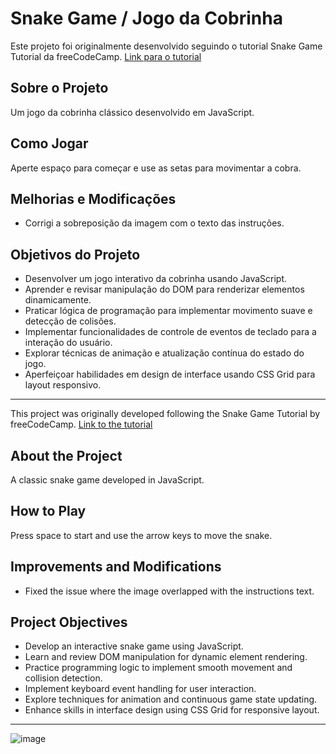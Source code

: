 # Snake Game / Jogo da Cobrinha 

Este projeto foi originalmente desenvolvido seguindo o tutorial Snake Game Tutorial da freeCodeCamp. [Link para o tutorial](https://youtu.be/uyhzCBEGaBY)

## Sobre o Projeto
Um jogo da cobrinha clássico desenvolvido em JavaScript.

## Como Jogar
Aperte espaço para começar e use as setas para movimentar a cobra.

## Melhorias e Modificações
- Corrigi a sobreposição da imagem com o texto das instruções.

## Objetivos do Projeto
- Desenvolver um jogo interativo da cobrinha usando JavaScript.
- Aprender e revisar manipulação do DOM para renderizar elementos dinamicamente.
- Praticar lógica de programação para implementar movimento suave e detecção de colisões.
- Implementar funcionalidades de controle de eventos de teclado para a interação do usuário.
- Explorar técnicas de animação e atualização contínua do estado do jogo.
- Aperfeiçoar habilidades em design de interface usando CSS Grid para layout responsivo.

---

This project was originally developed following the Snake Game Tutorial by freeCodeCamp. [Link to the tutorial](https://youtu.be/uyhzCBEGaBY)

## About the Project
A classic snake game developed in JavaScript.

## How to Play
Press space to start and use the arrow keys to move the snake.

## Improvements and Modifications
- Fixed the issue where the image overlapped with the instructions text.

## Project Objectives
- Develop an interactive snake game using JavaScript.
- Learn and review DOM manipulation for dynamic element rendering.
- Practice programming logic to implement smooth movement and collision detection.
- Implement keyboard event handling for user interaction.
- Explore techniques for animation and continuous game state updating.
- Enhance skills in interface design using CSS Grid for responsive layout.

---

![image](https://github.com/AgostiniGuilherme/SnakeGame/assets/51136970/28986d90-38bc-40a5-a419-2de0ff671fd2)
